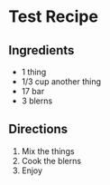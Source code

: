 # Test Recipe

## Ingredients
- 1 thing
- 1/3 cup another thing
- 17 bar
- 3 blerns

## Directions
1. Mix the things
1. Cook the blerns
1. Enjoy